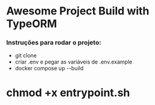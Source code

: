# Awesome Project Build with TypeORM

### Instruções para rodar o projeto:

 - git clone
 - criar .env e pegar as variáveis de .env.example
 - docker compose up --build


# chmod +x entrypoint.sh
